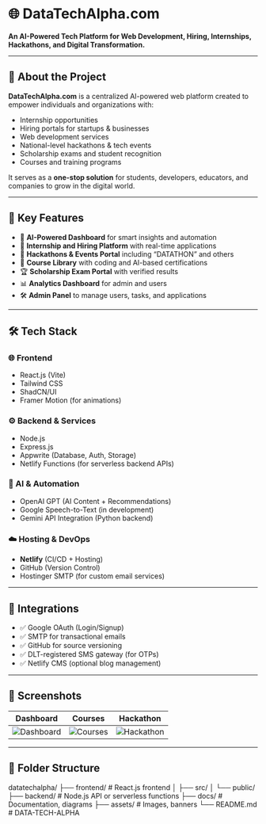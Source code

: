 # 🌐 DataTechAlpha.com

**An AI-Powered Tech Platform for Web Development, Hiring, Internships, Hackathons, and Digital Transformation.**

---

## 🚀 About the Project

**DataTechAlpha.com** is a centralized AI-powered web platform created to empower individuals and organizations with:
- Internship opportunities
- Hiring portals for startups & businesses
- Web development services
- National-level hackathons & tech events
- Scholarship exams and student recognition
- Courses and training programs

It serves as a **one-stop solution** for students, developers, educators, and companies to grow in the digital world.

---

## 🌟 Key Features

- 🧠 **AI-Powered Dashboard** for smart insights and automation
- 💼 **Internship and Hiring Platform** with real-time applications
- 🎯 **Hackathons & Events Portal** including “DATATHON” and others
- 🧪 **Course Library** with coding and AI-based certifications
- 🏆 **Scholarship Exam Portal** with verified results
- 📊 **Analytics Dashboard** for admin and users
- 🛠️ **Admin Panel** to manage users, tasks, and applications

---

## 🛠️ Tech Stack

### 🌐 Frontend
- React.js (Vite)
- Tailwind CSS
- ShadCN/UI
- Framer Motion (for animations)

### ⚙️ Backend & Services
- Node.js
- Express.js
- Appwrite (Database, Auth, Storage)
- Netlify Functions (for serverless backend APIs)

### 🧠 AI & Automation
- OpenAI GPT (AI Content + Recommendations)
- Google Speech-to-Text (in development)
- Gemini API Integration (Python backend)

### ☁️ Hosting & DevOps
- **Netlify** (CI/CD + Hosting)
- GitHub (Version Control)
- Hostinger SMTP (for custom email services)

---

## 🧩 Integrations

- ✅ Google OAuth (Login/Signup)
- ✅ SMTP for transactional emails
- ✅ GitHub for source versioning
- ✅ DLT-registered SMS gateway (for OTPs)
- ✅ Netlify CMS (optional blog management)

---

## 📸 Screenshots

| Dashboard | Courses | Hackathon |
|----------|---------|------------|
| ![Dashboard](screenshots/dashboard.png) | ![Courses](screenshots/courses.png) | ![Hackathon](screenshots/hackathon.png) |

---

## 📁 Folder Structure
datatechalpha/
├── frontend/ # React.js frontend
│ ├── src/
│ └── public/
├── backend/ # Node.js API or serverless functions
├── docs/ # Documentation, diagrams
├── assets/ # Images, banners
└── README.md
#   D A T A - T E C H - A L P H A  
 